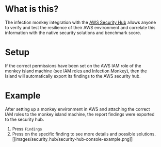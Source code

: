 # What is this? 
The infection monkey integration with the [AWS Security Hub](https://aws.amazon.com/security-hub/) allows anyone to verify and test the resilience of their AWS environment and correlate this information with the native security solutions and benchmark score.

# Setup
If the correct permissions have been set on the AWS IAM role of the monkey island machine (see [IAM roles and Infection Monkey](https://github.com/guardicore/monkey/wiki/Monkey-Island:-Running-the-monkey-on-AWS-EC2-instances)), then the Island will automatically export its findings to the AWS security hub. 

# Example
After setting up a monkey environment in AWS and attaching the correct IAM roles to the monkey island machine, the report findings were exported to the security hub.

1. Press `Findings`
2. Press on the specific finding to see more details and possible solutions. 
[[images/security_hub/security-hub-console-example.png]]
